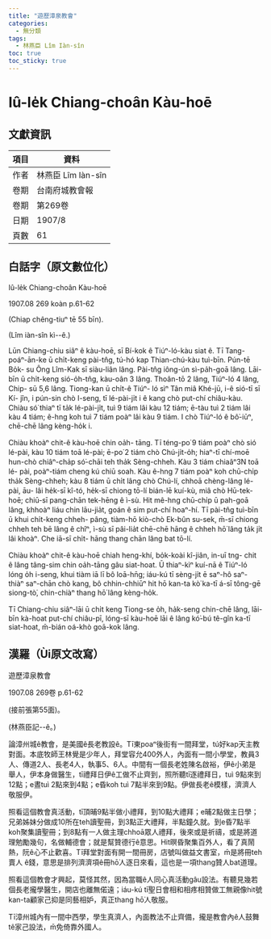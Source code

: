 ```yaml
---
title: "遊歷漳泉教會"
categories:
  - 無分類
tags:
  - 林燕臣 Lîm Iàn-sîn
toc: true
toc_sticky: true
---
```


# Iû-le̍k Chiang-choân Kàu-hoē

## 文獻資訊

| 項目 | 資料 |
|---|---|
| 作者 | 林燕臣 Lîm Iàn-sîn |
| 卷期 | 台南府城教會報 |
| 卷期 | 第269卷 |
| 日期 | 1907/8 |
| 頁數 | 61 |

## 白話字（原文數位化）

Iû-le̍k Chiang-choân Kàu-hoē

1907.08 269 koàn p.61-62

(Chiap chêng-tiuⁿ tē 55 bīn).

(Lîm iàn-sîn kì--ê.)

Lūn Chiang-chiu siâⁿ ê kàu-hoē, sī Bí-kok ê Tiúⁿ-ló-kàu siat ê. Tī Tang- poáⁿ-ān-ke ū chi̍t-keng pài-tn̂g, tú-hó kap Thian-chú-kàu tuì-bīn. Pún-tē Bo̍k- su Ông Lîm-Kak sī siàu-liân lâng. Pài-tn̂g iông-ún sì-pa̍h-goā lâng. Lāi-bīn ū chi̍t-keng sió-o̍h-tn̂g, kàu-oân 3 lâng. Thoân-tō 2 lâng, Tiúⁿ-ló 4 lâng, Chip- sū 5,6 lâng. Tiong-kan ū chi̍t-ê Tiúⁿ- ló sìⁿ Tân miâ Khé-jū, i-ê sió-tī sī Kí- jîn, i pún-sin chò I-seng, tī lé-pài-ji̍t i ê kang chò put-chí chiâu-kàu. Chiàu só͘ thiaⁿ tī ta̍k lé-pài-ji̍t, tuì 9 tiám lâi kàu 12 tiám; ē-tàu tuì 2 tiám lâi kàu 4 tiám; ê-hng koh tuì 7 tiám poàⁿ lâi kàu 9 tiám. I chò Tiúⁿ-ló ê bô͘-iūⁿ, chē-chē lâng kèng-ho̍k i.

Chiàu khoàⁿ chit-ê kàu-hoē chin oa̍h- tāng. Tī téng-po͘ 9 tiám poàⁿ chò sió lé-pài, kàu 10 tiám toā lé-pài; ē-po͘ 2 tiám chò Chú-ji̍t-o̍h; hiaⁿ-tī chí-moē hun-chò chiâⁿ-cha̍p só͘-chāi teh tha̍k Sèng-chheh. Kàu 3 tiám chiaâⁿ3N toā lé- pài, poàⁿ-tiám cheng kú chiū soah. Kàu ê-hng 7 tiám poàⁿ koh chū-chi̍p tha̍k Sèng-chheh; kàu 8 tiám ū chi̍t lâng chò Chú-lí, chhoā chèng-lâng lé-pài, āu- lâi he̍k-sī kî-tó, he̍k-sī chiong tō-lí bián-lē kuí-kù, miâ chò Hū-tek-hoē; chiū-sī pang-chān tek-hēng ê ì-sù. Hit mê-hng chū-chi̍p ū pah-goā lâng, khhoàⁿ liáu chin lāu-jia̍t, goán ê sim put-chí hoaⁿ-hí. Tī pài-tn̂g tuì-bīn ū khui chi̍t-keng chheh- pâng, tiàm-hō kiò-chò Ek-bûn su-sek, m̄-sī chiong chheh teh bē lâng ê chîⁿ, ì-sù sī pâi-lia̍t chē-chē hāng ê chheh hō͘ lâng ta̍k ji̍t lâi khoàⁿ. Che iā-sī chi̍t- hāng thang chān lâng bat tō-lí.

Chiàu khoàⁿ chit-ê kàu-hoē chiah heng-khí, bo̍k-koài kî-jiân, in-uī tng- chit ê lâng tâng-sim chin oa̍h-tāng gâu siat-hoat. Ū thiaⁿ-kìⁿ kuí-nā ê Tiúⁿ-ló lóng o̍h i-seng, khui tiàm iā lī bô loā-hn̄g; iáu-kú tī sèng-ji̍t ē saⁿ-hô saⁿ-thiàⁿ saⁿ-chān chò kang, bô chhin-chhiūⁿ hit hō kan-ta kò͘ ka-tī á-sī tông-gē siong-tò͘, chin-chiàⁿ thang hō͘ lâng kèng-ho̍k.

Tī Chiang-chiu siâⁿ-lāi ū chi̍t keng Tiong-se o̍h, ha̍k-seng chin-chē lâng, lāi-bīn kà-hoat put-chí chiâu-pī, lóng-sī kàu-hoē lāi ê lâng kó͘-bú tê-gîn ka-tī siat-hoat, m̄-bián oá-khò goā-kok lâng.

## 漢羅（Ùi原文改寫）

遊歷漳泉教會

1907.08 269卷 p.61-62

(接前張第55面)。

(林燕臣記--ê。)

論漳州城ê教會，是美國ê長老教設ê。Tī東poaⁿ後街有一間拜堂，tú好kap天主教對面。本底牧師王林覺是少年人，拜堂容允400外人，內面有一間小學堂，教員3人、傳道2人、長老4人，執事5、6人。中間有一個長老姓陳名啟裕，伊ê小弟是舉人，伊本身做醫生，tī禮拜日伊ê工做不止齊到，照所聽tī逐禮拜日，tuì 9點來到12點；e晝tuì 2點來到4點；e昏koh tuì 7點半來到9點。伊做長老ê模樣，濟濟人敬服伊。

照看這個教會真活動，tī頂晡9點半做小禮拜，到10點大禮拜；e晡2點做主日學；兄弟姊妹分做成10所在teh讀聖冊，到3點正大禮拜，半點鐘久就。到e昏7點半koh聚集讀聖冊；到8點有一人做主理chhoā眾人禮拜，後來或是祈禱，或是將道理勉勵幾句，名做輔德會；就是幫贊德行ê意思。Hit暝昏聚集百外人，看了真鬧熱，阮ê心不止歡喜。Tī拜堂對面有開一間冊房，店號叫做益文書室，m̄是將冊teh賣人 ê錢，意思是排列濟濟項ê冊hō͘人逐日來看，這也是一項thang贊人bat道理。

照看這個教會才興起，莫怪其然，因為當職ê人同心真活動gâu設法。有聽見幾若個長老攏學醫生，開店也離無偌遠；iáu-kú tī聖日會相和相疼相贊做工無親像hit號kan-ta顧家己抑是同藝相妒，真正thang hō͘人敬服。

Tī漳州城內有一間中西學，學生真濟人，內面教法不止齊備，攏是教會內ê人鼓舞tê家己設法，m̄免倚靠外國人。
